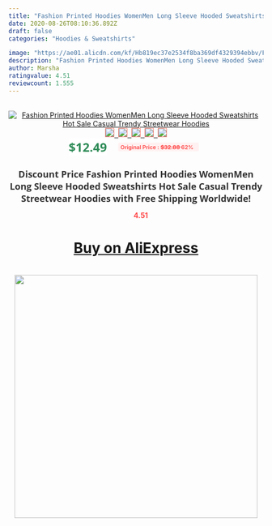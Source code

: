 ```yaml
---
title: "Fashion Printed Hoodies WomenMen Long Sleeve Hooded Sweatshirts Hot Sale Casual Trendy Streetwear Hoodies"
date: 2020-08-26T08:10:36.892Z
draft: false
categories: "Hoodies & Sweatshirts"

image: "https://ae01.alicdn.com/kf/Hb819ec37e2534f8ba369df4329394ebbv/Fashion-Printed-Hoodies-Women-Men-Long-Sleeve-Hooded-Sweatshirts-Hot-Sale-Casual-Trendy-Streetwear-Hoodies.jpg"
description: "Fashion Printed Hoodies WomenMen Long Sleeve Hooded Sweatshirts Hot Sale Casual Trendy Streetwear Hoodies"
author: Marsha
ratingvalue: 4.51
reviewcount: 1.555
---
```

<br>
<div style="text-align: center;">
<a href="https://s.click.aliexpress.com/e/_9AiAc5" target="_blank" rel="nofollow noopener noreferrer"><img alt="Fashion Printed Hoodies WomenMen Long Sleeve Hooded Sweatshirts Hot Sale Casual Trendy Streetwear Hoodies" class="magnifier-image" src="https://ae01.alicdn.com/kf/Hb819ec37e2534f8ba369df4329394ebbv/Fashion-Printed-Hoodies-Women-Men-Long-Sleeve-Hooded-Sweatshirts-Hot-Sale-Casual-Trendy-Streetwear-Hoodies.jpg_640x640.jpg">
<br>
<img style="border:1px solid salmon" src="https://ae01.alicdn.com/kf/Hb819ec37e2534f8ba369df4329394ebbv/Fashion-Printed-Hoodies-Women-Men-Long-Sleeve-Hooded-Sweatshirts-Hot-Sale-Casual-Trendy-Streetwear-Hoodies.jpg_120x120.jpg">&nbsp;&nbsp;<img style="border:1px solid salmon" src="https://ae01.alicdn.com/kf/H3ca7db3246cb40ba83c4596ea84cd95fK/Fashion-Printed-Hoodies-Women-Men-Long-Sleeve-Hooded-Sweatshirts-Hot-Sale-Casual-Trendy-Streetwear-Hoodies.jpg_120x120.jpg">&nbsp;&nbsp;<img style="border:1px solid salmon" src="https://ae01.alicdn.com/kf/H93d95869fa2e47af9f2c0dcf917a8506p/Fashion-Printed-Hoodies-Women-Men-Long-Sleeve-Hooded-Sweatshirts-Hot-Sale-Casual-Trendy-Streetwear-Hoodies.jpg_120x120.jpg">&nbsp;&nbsp;<img style="border:1px solid salmon" src="https://ae01.alicdn.com/kf/H153a79f20a10422f9dea0bfbc2c39772Q/Fashion-Printed-Hoodies-Women-Men-Long-Sleeve-Hooded-Sweatshirts-Hot-Sale-Casual-Trendy-Streetwear-Hoodies.jpg_120x120.jpg">&nbsp;&nbsp;<img style="border:1px solid salmon" src="https://ae01.alicdn.com/kf/Hbe426427393d45909ff58f6cf273d7778/Fashion-Printed-Hoodies-Women-Men-Long-Sleeve-Hooded-Sweatshirts-Hot-Sale-Casual-Trendy-Streetwear-Hoodies.jpg_120x120.jpg"></a></div><br0>
<div style="text-align: center;"><span style="background-color: white; border: 0px; box-sizing: border-box; color: seagreen; display: inline-block; font-family: &quot;open sans&quot; , &quot;arial&quot; , &quot;helvetica&quot; , sans-serif , &quot;heiti&quot;; font-size: 24px; font-stretch: inherit; font-weight: 700; line-height: inherit; margin: 0px 10px 0px 0px; padding: 0px; vertical-align: middle;">$12.49 </span>
<span style="background: rgb(255 , 241 , 241); border-radius: 3px; border: 0px; box-sizing: border-box; color: #ff4747; display: inline-block; font-family: inherit; font-size: 12px; font-stretch: inherit; font-style: inherit; font-variant: inherit; font-weight: 600; line-height: inherit; margin: 0px; padding: 2px 5px; transform: scale(0.9); vertical-align: middle;">Original Price : <b style="text-decoration: line-through;">$32.88 </b> 62%&nbsp;&nbsp;</span></div>
<h1 style="color: #333333; display: inline-block; font-family: &quot;open sans&quot; , &quot;arial&quot; , &quot;helvetica&quot; , sans-serif , &quot;heiti&quot;; font-size: 18px; font-stretch: inherit; font-weight: 700; text-align: center;">Discount Price Fashion Printed Hoodies WomenMen Long Sleeve Hooded Sweatshirts Hot Sale Casual Trendy Streetwear Hoodies with Free Shipping Worldwide!</h1>
<div style="color: #ff4747; text-align: center;">
<img src="https://4.bp.blogspot.com/-M0ZcTcb-5uY/XleCXlxnR4I/AAAAAAAAAEc/OrjgMkXV1oMQFaCRZj5HQwOCBcu3w1FegCPcBGAYYCw/s1600/star.png" style="height: 15px;">&nbsp;<b>4.51</b></div>
<div class="button_cont" align="center"><a class="buynow_a" href="https://s.click.aliexpress.com/e/_9AiAc5" target="_blank" rel="nofollow noopener noreferrer"><H1>Buy on AliExpress</H1></a></div><br>
<div class="separator" style="clear: both; text-align: center;">
<img src="https://lh3.googleusercontent.com/-pTy5HemUv9M/XlePHvY0dAI/AAAAAAAAAE4/0nX5iRUoIWY8eMW9Dpxeirr157OZliDIgCLcBGAsYHQ/s1600/badge.gif" width="480">
</div>
